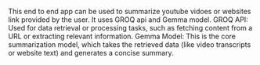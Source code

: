 This end to end app can be used to summarize youtube vidoes or websites link provided by the user.
It uses GROQ api and Gemma model.
GROQ API: Used for data retrieval or processing tasks, such as fetching content from a URL or extracting relevant information.
Gemma Model: This is the core summarization model, which takes the retrieved data (like video transcripts or website text) and generates a concise summary.
